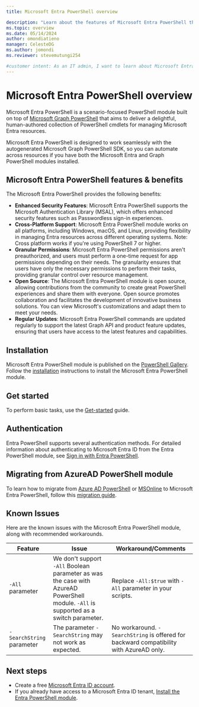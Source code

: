 ```yaml
---
title: Microsoft Entra PowerShell overview

description: "Learn about the features of Microsoft Entra PowerShell that can help you derive insights and analytics, and build unique, intelligent apps in Microsoft Entra ID."
ms.topic: overview
ms.date: 05/14/2024
author: omondiatieno
manager: CelesteDG
ms.author: jomondi
ms.reviewer: stevemutungi254

#customer intent: As an IT admin, I want to learn about Microsoft Entra PowerShell, so that I can get started with using the module.
---
```

# Microsoft Entra PowerShell overview

Microsoft Entra PowerShell is a scenario-focused PowerShell module built on top of [Microsoft Graph PowerShell](/powershell/microsoftgraph/overview) that aims to deliver a delightful, human-authored collection of PowerShell cmdlets for managing Microsoft Entra resources.

Microsoft Entra PowerShell is designed to work seamlessly with the autogenerated Microsoft Graph PowerShell SDK, so you can automate across resources if you have both the Microsoft Entra and Graph PowerShell modules installed.

## Microsoft Entra PowerShell features & benefits

The Microsoft Entra PowerShell provides the following benefits:

- **Enhanced Security Features**: Microsoft Entra PowerShell supports the Microsoft Authentication Library (MSAL), which offers enhanced security features such as Passwordless sign-in experiences.
- **Cross-Platform Support**: Microsoft Entra PowerShell module works on all platforms, including Windows, macOS, and Linux, providing flexibility in managing Entra resources across different operating systems. Note: Cross platform works if you're using PowerShell 7 or higher.
- **Granular Permissions**: Microsoft Entra PowerShell permissions aren't preauthorized, and users must perform a one-time request for app permissions depending on their needs. The granularity ensures that users have only the necessary permissions to perform their tasks, providing granular control over resource management.
- **Open Source**: The Microsoft Entra PowerShell module is open source, allowing contributions from the community to create great PowerShell experiences and share them with everyone. Open source promotes collaboration and facilitates the development of innovative business solutions. You can view Microsoft's customizations and adapt them to meet your needs.
- **Regular Updates**: Microsoft Entra PowerShell commands are updated regularly to support the latest Graph API and product feature updates, ensuring that users have access to the latest features and capabilities.

## Installation

Microsoft Entra PowerShell module is published on the [PowerShell Gallery][powershell-gallery]. Follow the [installation][installation] instructions to install the Microsoft Entra PowerShell module.

## Get started

To perform basic tasks, use the [Get-started][get-started] guide.

## Authentication

Entra PowerShell supports several authentication methods. For detailed information about authenticating to Microsoft Entra ID from the Entra PowerShell module, see [Sign in with Entra PowerShell][auth-methods].

## Migrating from AzureAD PowerShell module

To learn how to migrate from [Azure AD PowerShell][azure-ad-powershell] or [MSOnline][msonline-powershell] to Microsoft Entra PowerShell, follow this [migration guide][migration-guide].

## Known Issues

Here are the known issues with the Microsoft Entra PowerShell module, along with recommended workarounds.

|          Feature          |                                                                Issue                                                                 |                                   Workaround/Comments                                   |
| ------------------------- | ------------------------------------------------------------------------------------------------------------------------------------ | --------------------------------------------------------------------------------------- |
| `-All` parameter          | We don't support `-All` Boolean parameter as was the case with AzureAD PowerShell module. `-All` is supported as a switch parameter. | Replace `-All:$true` with `-All` parameter in your scripts.                             |
| `-SearchString` parameter | The parameter `-SearchString` may not work as expected.                                                                              | No workaround. `-SearchString` is offered for backward compatibility with AzureAD only. |

## Next steps

- Create a free [Microsoft Entra ID account][free-entra-id].
- If you already have access to a Microsoft Entra ID tenant, [Install the Entra PowerShell module][installation].

[free-entra-id]: https://azure.microsoft.com/free/entra-id
[azure-ad-powershell]: /powershell/module/azuread
[msonline-powershell]: /powershell/module/msonline
[migration-guide]: migration-guide.md
[get-started]: quickstart-entra-powershell.md
[installation]: installation.md
[powershell-gallery]: installation.md
[auth-methods]: authentication-methods.md
